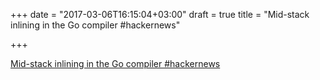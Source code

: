 +++
date = "2017-03-06T16:15:04+03:00"
draft = true
title = "Mid-stack inlining in the Go compiler  #hackernews"

+++

<p><a href="https://t.co/q0dD8WRAWm">Mid-stack inlining in the Go compiler  #hackernews</a></p>
